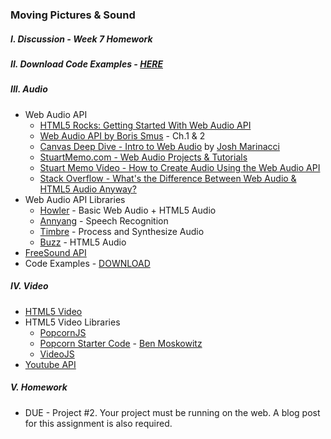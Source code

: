### Moving Pictures & Sound

##### I. Discussion - Week 7 Homework

##### II. Download Code Examples - [HERE](https://dl.dropboxusercontent.com/u/9648298/Week_08_Code.zip)

##### III. Audio
* Web Audio API
	* [HTML5 Rocks: Getting Started With Web Audio API](http://www.html5rocks.com/en/tutorials/webaudio/intro/)
	* [Web Audio API by Boris Smus](http://chimera.labs.oreilly.com/books/1234000001552/index.html) - Ch.1 & 2
	* [Canvas Deep Dive - Intro to Web Audio](http://joshondesign.com/p/books/canvasdeepdive/chapter12.html#overview) by [Josh Marinacci](https://twitter.com/joshmarinacci)
	* [StuartMemo.com - Web Audio Projects & Tutorials](http://stuartmemo.com/)
	* [Stuart Memo Video - How to Create Audio Using the Web Audio API](http://www.youtube.com/watch?v=oHBx_kMmsRE)
	* [Stack Overflow - What's the Difference Between Web Audio & HTML5 Audio Anyway?](http://stackoverflow.com/questions/13121250/whats-the-difference-between-web-audio-and-html5-audio-anyway)
* Web Audio API Libraries
	* [Howler](http://goldfirestudios.com/blog/104/howler.js-Modern-Web-Audio-Javascript-Library) - Basic Web Audio + HTML5 Audio
	* [Annyang](https://www.talater.com/annyang/) - Speech Recognition
	* [Timbre](http://mohayonao.github.io/timbre.js/) - Process and Synthesize Audio
	* [Buzz](http://buzz.jaysalvat.com/documentation/buzz/) - HTML5 Audio
* [FreeSound API](https://www.freesound.org/help/developers/)
* Code Examples - [DOWNLOAD](https://dl.dropboxusercontent.com/u/9648298/Basic_Audio.zip)

##### IV. Video
* [HTML5 Video](http://www.html5rocks.com/en/tutorials/video/basics/)
* HTML5 Video Libraries
	* [PopcornJS](http://popcornjs.org/)
	* [Popcorn Starter Code](https://github.com/benrito/popcorn-starter) - [Ben Moskowitz](https://twitter.com/benrito)
	* [VideoJS](http://www.videojs.com/)
* [Youtube API](https://developers.google.com/youtube/v3/)

##### V. Homework
* DUE - Project #2. Your project must be running on the web. A blog post for this assignment is also required.